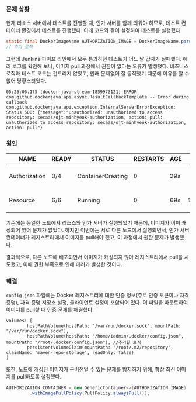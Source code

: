### 문제 상황
현재 리소스 서버에서 테스트를 진행할 때, 인가 서버를 함께 띄워야 하므로, 테스트 컨테이너 환경에서 테스트를 진행했다. 아래 코드와 같이 설정하여 테스트를 실행했다.
``` java
static final DockerImageName AUTHORIZATION_IMAGE = DockerImageName.parse("scr.softcamp.co.kr/secaas/ojt-minhyeok-authorization:latest");
// 추가 로직
```

그런데 Jenkins 파이프 라인에서 모두 통과하던 테스트가 어느 날 갑자기 실패했다. 에러 로그를 확인해 보니, 이미지 pull 과정에서 권한이 없다는 오류가 발생했다. 
비즈니스 로직과 테스트 코드는 건드리지 않았고, 원래 문제없이 잘 동작했기 때문에 이유를 알 수 없어 당황스러웠다.  

```
05:25:06.175 [docker-java-stream-1859973121] ERROR com.github.dockerjava.api.async.ResultCallbackTemplate -- Error during callback
com.github.dockerjava.api.exception.InternalServerErrorException: Status 500: {"message":"unauthorized: unauthorized to access repository: secaas/ojt-minhyeok-authorization, action: pull: unauthorized to access repository: secaas/ojt-minhyeok-authorization, action: pull"}
```

### 원인
| NAME | READY | STATUS | RESTARTS | AGE | IP | NODE |
| --- | --- | --- | -- | --- | --- | --- |
| Authorization | 0/4 | ContainerCreating | 0 | 29s | <none> | dev-kubernetes-worker-3 |
| Resource | 6/6 | Running | 0 | 69s | 10.42.2.155 | dev-kubernetes-master-3 |

기존에는 동일한 노드에서 리소스와 인가 서버가 실행되었기 때문에, 이미지가 이미 캐싱되어 있어 문제가 없었다. 하지만 이번에는 서로 다른 노드에서 실행되면서, 인가 서버 컨테이너가 레지스트리에서 이미지를 pull해야 했고, 이 과정에서 권한 문제가 발생했다.

결과적으로, 다른 노드에 배포되면서 이미지가 캐싱되지 않아 레지스트리에서 pull을 시도했고, 이때 권한 부족으로 인해 에러가 발생한 것이다.

### 해결
`config.json` 파일에는 Docker 레지스트리에 대한 인증 정보(주로 인증 토큰이나 자격 증명), 자격 증명 저장소 설정, 클라이언트 설정이 포함되어 있다. 이 파일을 마운트하여 이미지를 pull할 때 인증 문제를 해결했다.

```
volumes: [
        hostPathVolume(hostPath: "/var/run/docker.sock", mountPath: "/var/run/docker.sock"),
        hostPathVolume(hostPath: "/home/iadmin/.docker/config.json", mountPath: "/root/.docker/config.json"), //추가한 로직
        persistentVolumeClaim(mountPath: '/root/.m2/repository', claimName: 'maven-repo-storage', readOnly: false)
]
```

또한, 노드에 캐싱된 이미지가 구버전일 수 있는 문제를 방지하기 위해, 항상 최신 이미지를 pull하도록 설정했다.
``` java
AUTHORIZATION_CONTAINER = new GenericContainer<>(AUTHORIZATION_IMAGE)
         .withImagePullPolicy(PullPolicy.alwaysPull());
```

